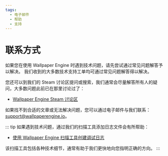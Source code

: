 ```yaml
---
tags:
  - 电子邮件
  - 帮助
  - 支持
---
```


# 联系方式

如果您在使用 Wallpaper Engine 时遇到技术问题，请先尝试通过常见问题解答予以解决。 我们收到的大多数技术支持工单均可通过常见问题解答得以解决。

您还可以到我们的 Steam 讨论区提问或搜索，我们通常会尽量解答所有人的疑问，大多数问题此前已在那里讨论过了：

* [Wallpaper Engine Steam 讨论区](https://steamcommunity.com/app/431960/discussions/)

如果找不到合适的文章或无法解决问题，您可以通过电子邮件与我们联系：[support@wallpaperengine.io](mailto:support@wallpaperengine.io?subject=Support%20Request)。

::: tip
如果遇到技术问题，通过我们的扫描工具添加日志文件会有所帮助：

* [使用 Wallpaper Engine 扫描工具创建调试日志](debug/scantool)

该扫描工具包括各种技术细节，通常有助于我们更快地向您指明正确的方向。
:::